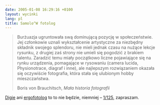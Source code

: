 ```yaml
---
date: 2005-01-08 16:29:16 +0100
layout: wycinki
lang: pl
title: Samolo^W fotolog
---
```


> Burżuazja ugruntowała swą dominującą pozycję w społeczeństwie. Jej członkowie uznali wykształcenie artystyczne za niezbędny składnik swojego splendoru, nie mieli jednak czasu na nużące lekcje rysunku, z drugiej zaś strony nie umieli się pogodzić z brakiem talentu. Zaradzić temu miały początkowo liczne pojawiające się na rynku urządzenia, pomagające w rysowaniu (camera lucida, Physionotrace, diagraf i inne), ale najlepszym rozwiązaniem okazała się oczywiście fotografia, która stała się ulubionym hobby mieszczaństwa.
>
> Boris von Brauchitsch, <cite>Mała historia fotografii</cite>

[Digie](http://dmr.art.pl/digie/ 'dmr, często, foto, cyfro, graficznie') ani [ergofotolog](http://chlip.pl/foto/ 'Chlip, w zasadzie analogicznie') to to nie będzie, niemniej – [1/125](/1-125 'pstryk, klik, pół megapiksela'), zapraszam.
